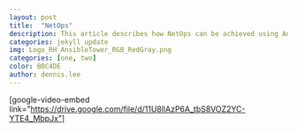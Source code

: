 ```yaml
---
layout: post
title:  "NetOps"
description: This article describes how NetOps can be achieved using Ansible Tower.  
categories: jekyll update
img: Logo_RH_AnsibleTower_RGB_RedGray.png
categories: [one, two]
color: B0C4DE
author: dennis.lee
---
```


[google-video-embed link="https://drive.google.com/file/d/11U8llAzP6A_tbS8VOZ2YC-YTE4_MbpJx"]


